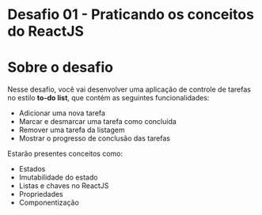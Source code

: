 # Desafio 01 - Praticando os conceitos do ReactJS

# Sobre o desafio

Nesse desafio, você vai desenvolver uma aplicação de controle de tarefas no estilo **to-do list**, que contém as seguintes funcionalidades:
- Adicionar uma nova tarefa
- Marcar e desmarcar uma tarefa como concluída
- Remover uma tarefa da listagem
- Mostrar o progresso de conclusão das tarefas

Estarão presentes conceitos como:
- Estados
- Imutabilidade do estado
- Listas e chaves no ReactJS
- Propriedades
- Componentização
